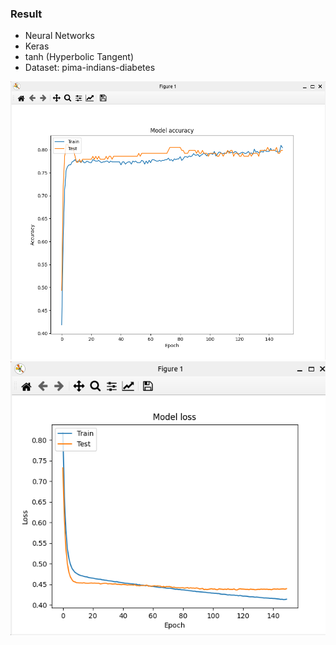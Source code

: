 ### Result
* Neural Networks
* Keras
* tanh (Hyperbolic Tangent)
* Dataset: pima-indians-diabetes

<img src='result-1.png' />
<img src='result-2.png' />

